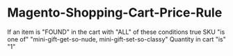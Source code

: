 # Magento-Shopping-Cart-Price-Rule
  If an item is "FOUND" in the cart with "ALL" of these conditions true
    SKU "is one of" "mini-gift-get-so-nude, mini-gift-set-so-classy"
    Quantity in cart "is" "1"
